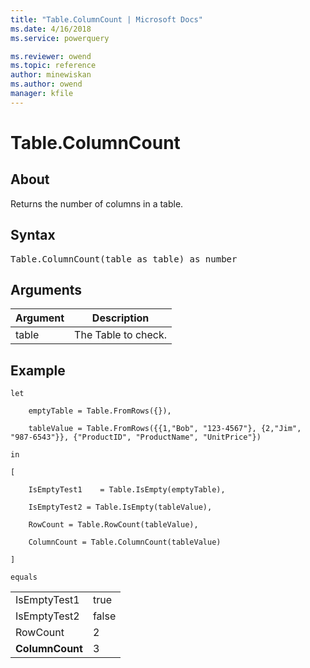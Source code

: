 ```yaml
---
title: "Table.ColumnCount | Microsoft Docs"
ms.date: 4/16/2018
ms.service: powerquery

ms.reviewer: owend
ms.topic: reference
author: minewiskan
ms.author: owend
manager: kfile
---
```

# Table.ColumnCount

  
## About  
Returns the number of columns in a table.  
  
## Syntax

<pre>
Table.ColumnCount(table as table) as number  
</pre>
  
## Arguments  
  
|Argument|Description|  
|------------|---------------|  
|table|The Table to check.|  
  
## Example  
  
```powerquery-m 
let  
  
    emptyTable = Table.FromRows({}),  
  
    tableValue = Table.FromRows({{1,"Bob", "123-4567"}, {2,"Jim", "987-6543"}}, {"ProductID", "ProductName", "UnitPrice"})  
  
in  
  
[  
  
    IsEmptyTest1    = Table.IsEmpty(emptyTable),  
  
    IsEmptyTest2 = Table.IsEmpty(tableValue),  
  
    RowCount = Table.RowCount(tableValue),  
  
    ColumnCount = Table.ColumnCount(tableValue)  
  
]  
  
equals  
```  
  
|||  
|-|-|  
|IsEmptyTest1|true|  
|IsEmptyTest2|false|  
|RowCount|2|  
|**ColumnCount**|3|  
  
